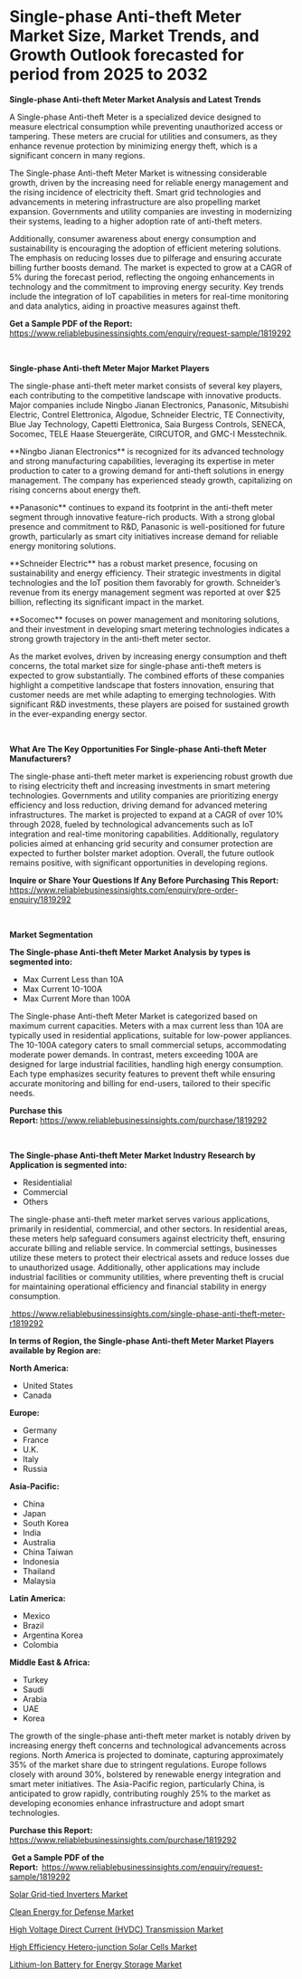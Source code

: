 <p><h1>Single-phase Anti-theft Meter Market Size, Market Trends, and Growth Outlook forecasted for period from 2025 to 2032</h1></p><p><strong>Single-phase Anti-theft Meter Market Analysis and Latest Trends</strong></p>
<p><p>A Single-phase Anti-theft Meter is a specialized device designed to measure electrical consumption while preventing unauthorized access or tampering. These meters are crucial for utilities and consumers, as they enhance revenue protection by minimizing energy theft, which is a significant concern in many regions.</p><p>The Single-phase Anti-theft Meter Market is witnessing considerable growth, driven by the increasing need for reliable energy management and the rising incidence of electricity theft. Smart grid technologies and advancements in metering infrastructure are also propelling market expansion. Governments and utility companies are investing in modernizing their systems, leading to a higher adoption rate of anti-theft meters. </p><p>Additionally, consumer awareness about energy consumption and sustainability is encouraging the adoption of efficient metering solutions. The emphasis on reducing losses due to pilferage and ensuring accurate billing further boosts demand. The market is expected to grow at a CAGR of 5% during the forecast period, reflecting the ongoing enhancements in technology and the commitment to improving energy security. Key trends include the integration of IoT capabilities in meters for real-time monitoring and data analytics, aiding in proactive measures against theft.</p></p>
<p><strong>Get a Sample PDF of the Report:&nbsp;</strong> <a href="https://www.reliablebusinessinsights.com/enquiry/request-sample/1819292?utm_campaign=63&utm_medium=2&utm_source=Github&utm_content=ia&utm_term=07042025&utm_id=single-phase-anti-theft-meter">https://www.reliablebusinessinsights.com/enquiry/request-sample/1819292</a></p>
<p>&nbsp;</p>
<p><strong>Single-phase Anti-theft Meter Major Market Players</strong></p>
<p><p>The single-phase anti-theft meter market consists of several key players, each contributing to the competitive landscape with innovative products. Major companies include Ningbo Jianan Electronics, Panasonic, Mitsubishi Electric, Contrel Elettronica, Algodue, Schneider Electric, TE Connectivity, Blue Jay Technology, Capetti Elettronica, Saia Burgess Controls, SENECA, Socomec, TELE Haase Steuergeräte, CIRCUTOR, and GMC-I Messtechnik.</p><p>**Ningbo Jianan Electronics** is recognized for its advanced technology and strong manufacturing capabilities, leveraging its expertise in meter production to cater to a growing demand for anti-theft solutions in energy management. The company has experienced steady growth, capitalizing on rising concerns about energy theft.</p><p>**Panasonic** continues to expand its footprint in the anti-theft meter segment through innovative feature-rich products. With a strong global presence and commitment to R&D, Panasonic is well-positioned for future growth, particularly as smart city initiatives increase demand for reliable energy monitoring solutions.</p><p>**Schneider Electric** has a robust market presence, focusing on sustainability and energy efficiency. Their strategic investments in digital technologies and the IoT position them favorably for growth. Schneider’s revenue from its energy management segment was reported at over $25 billion, reflecting its significant impact in the market.</p><p>**Socomec** focuses on power management and monitoring solutions, and their investment in developing smart metering technologies indicates a strong growth trajectory in the anti-theft meter sector. </p><p>As the market evolves, driven by increasing energy consumption and theft concerns, the total market size for single-phase anti-theft meters is expected to grow substantially. The combined efforts of these companies highlight a competitive landscape that fosters innovation, ensuring that customer needs are met while adapting to emerging technologies. With significant R&D investments, these players are poised for sustained growth in the ever-expanding energy sector.</p></p>
<p>&nbsp;</p>
<p><strong>What Are The Key Opportunities For Single-phase Anti-theft Meter Manufacturers?</strong></p>
<p><p>The single-phase anti-theft meter market is experiencing robust growth due to rising electricity theft and increasing investments in smart metering technologies. Governments and utility companies are prioritizing energy efficiency and loss reduction, driving demand for advanced metering infrastructures. The market is projected to expand at a CAGR of over 10% through 2028, fueled by technological advancements such as IoT integration and real-time monitoring capabilities. Additionally, regulatory policies aimed at enhancing grid security and consumer protection are expected to further bolster market adoption. Overall, the future outlook remains positive, with significant opportunities in developing regions.</p></p>
<p><strong>Inquire or Share Your Questions If Any Before Purchasing This Report:</strong> <a href="https://www.reliablebusinessinsights.com/enquiry/pre-order-enquiry/1819292?utm_campaign=63&utm_medium=2&utm_source=Github&utm_content=ia&utm_term=07042025&utm_id=single-phase-anti-theft-meter">https://www.reliablebusinessinsights.com/enquiry/pre-order-enquiry/1819292</a></p>
<p>&nbsp;</p>
<p><strong>Market Segmentation</strong></p>
<p><strong>The Single-phase Anti-theft Meter Market Analysis by types is segmented into:</strong></p>
<p><ul><li>Max Current Less than 10A</li><li>Max Current 10-100A</li><li>Max Current More than 100A</li></ul></p>
<p><p>The Single-phase Anti-theft Meter Market is categorized based on maximum current capacities. Meters with a max current less than 10A are typically used in residential applications, suitable for low-power appliances. The 10-100A category caters to small commercial setups, accommodating moderate power demands. In contrast, meters exceeding 100A are designed for large industrial facilities, handling high energy consumption. Each type emphasizes security features to prevent theft while ensuring accurate monitoring and billing for end-users, tailored to their specific needs.</p></p>
<p><strong>Purchase this Report:&nbsp;</strong><a href="https://www.reliablebusinessinsights.com/purchase/1819292?utm_campaign=63&utm_medium=2&utm_source=Github&utm_content=ia&utm_term=07042025&utm_id=single-phase-anti-theft-meter">https://www.reliablebusinessinsights.com/purchase/1819292</a></p>
<p>&nbsp;</p>
<p><strong>The Single-phase Anti-theft Meter Market Industry Research by Application is segmented into:</strong></p>
<p><ul><li>Residentialial</li><li>Commercial</li><li>Others</li></ul></p>
<p><p>The single-phase anti-theft meter market serves various applications, primarily in residential, commercial, and other sectors. In residential areas, these meters help safeguard consumers against electricity theft, ensuring accurate billing and reliable service. In commercial settings, businesses utilize these meters to protect their electrical assets and reduce losses due to unauthorized usage. Additionally, other applications may include industrial facilities or community utilities, where preventing theft is crucial for maintaining operational efficiency and financial stability in energy consumption.</p></p>
<p><a href="https://www.reliablebusinessinsights.com/single-phase-anti-theft-meter-r1819292?utm_campaign=63&utm_medium=2&utm_source=Github&utm_content=ia&utm_term=07042025&utm_id=single-phase-anti-theft-meter">&nbsp;https://www.reliablebusinessinsights.com/single-phase-anti-theft-meter-r1819292</a></p>
<p><strong>In terms of Region, the Single-phase Anti-theft Meter Market Players available by Region are:</strong></p>
<p>
    <p> <strong> North America: </strong>
        <ul>
            <li>United States</li>
            <li>Canada</li>
        </ul>
        </p> 
    <p> <strong> Europe: </strong>
        <ul>
            <li>Germany</li>
            <li>France</li>
            <li>U.K.</li>
            <li>Italy</li>
            <li>Russia</li>
        </ul>
        </p> 
    <p> <strong> Asia-Pacific: </strong>
        <ul>
            <li>China</li>
            <li>Japan</li>
            <li>South Korea</li>
            <li>India</li>
            <li>Australia</li>
            <li>China Taiwan</li>
            <li>Indonesia</li>
            <li>Thailand</li>
            <li>Malaysia</li>
        </ul>
        </p> 
    <p> <strong> Latin America: </strong>
        <ul>
            <li>Mexico</li>
            <li>Brazil</li>
            <li>Argentina Korea</li>
            <li>Colombia</li>
        </ul>
        </p> 
    <p> <strong> Middle East & Africa: </strong>
        <ul>
            <li>Turkey</li>
            <li>Saudi</li>
            <li>Arabia</li>
            <li>UAE</li>
            <li>Korea</li>
        </ul>
    </p>
    </p>
<p><p>The growth of the single-phase anti-theft meter market is notably driven by increasing energy theft concerns and technological advancements across regions. North America is projected to dominate, capturing approximately 35% of the market share due to stringent regulations. Europe follows closely with around 30%, bolstered by renewable energy integration and smart meter initiatives. The Asia-Pacific region, particularly China, is anticipated to grow rapidly, contributing roughly 25% to the market as developing economies enhance infrastructure and adopt smart technologies.</p></p>
<p><strong>Purchase this Report: </strong><a href="https://www.reliablebusinessinsights.com/purchase/1819292?utm_campaign=63&utm_medium=2&utm_source=Github&utm_content=ia&utm_term=07042025&utm_id=single-phase-anti-theft-meter">https://www.reliablebusinessinsights.com/purchase/1819292</a></p>
<p>&nbsp;<strong>Get a Sample PDF of the Report:&nbsp;&nbsp;</strong><a href="https://www.reliablebusinessinsights.com/enquiry/request-sample/1819292?utm_campaign=63&utm_medium=2&utm_source=Github&utm_content=ia&utm_term=07042025&utm_id=single-phase-anti-theft-meter">https://www.reliablebusinessinsights.com/enquiry/request-sample/1819292</a></p>
<p><strong></strong></p>
<p><p><a href="https://github.com/alekitanis/Market-Research-Report-List-1/blob/main/solar-grid-tied-inverters-market.md?utm_campaign=63&utm_medium=2&utm_source=Github&utm_content=ia&utm_term=07042025&utm_id=single-phase-anti-theft-meter">Solar Grid-tied Inverters Market</a></p><p><a href="https://github.com/hirtzhulstsq/Market-Research-Report-List-1/blob/main/clean-energy-for-defense-market.md?utm_campaign=63&utm_medium=2&utm_source=Github&utm_content=ia&utm_term=07042025&utm_id=single-phase-anti-theft-meter">Clean Energy for Defense Market</a></p><p><a href="https://github.com/bilkbitsch/Market-Research-Report-List-1/blob/main/high-voltage-direct-current-hvdc-transmission-market.md?utm_campaign=63&utm_medium=2&utm_source=Github&utm_content=ia&utm_term=07042025&utm_id=single-phase-anti-theft-meter">High Voltage Direct Current (HVDC) Transmission Market</a></p><p><a href="https://github.com/vaeilabin/Market-Research-Report-List-1/blob/main/high-efficiency-hetero-junction-solar-cells-market.md?utm_campaign=63&utm_medium=2&utm_source=Github&utm_content=ia&utm_term=07042025&utm_id=single-phase-anti-theft-meter">High Efficiency Hetero-junction Solar Cells Market</a></p><p><a href="https://github.com/knipsfilip8f/Market-Research-Report-List-1/blob/main/lithium-ion-battery-for-energy-storage-market.md?utm_campaign=63&utm_medium=2&utm_source=Github&utm_content=ia&utm_term=07042025&utm_id=single-phase-anti-theft-meter">Lithium-Ion Battery for Energy Storage Market</a></p></p>